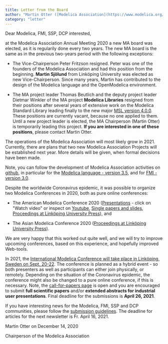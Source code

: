 ```yaml
---
title: Letter from the Board
author: "Martin Otter ([Modelica Association](https://www.modelica.org/))"
category: "letter"
---
```


Dear Modelica, FMI, SSP, DCP interested,

at the Modelica Association Annual Meeting 2020 a new MA board was elected, 
as it is regularily done every two years. The new MA board is the same as in the 
previous two-years period with the following exceptions: 

- The Vice-Chairperson Peter Fritzson resigned. Peter was one of the founders of the 
  Modelica Association and had this position from the beginning. 
  **Martin Sjölund** from Linköping University was elected as new Vice-Chairperson.
  Since many years, Martin has contributed to the design of the Modelica language 
  and the OpenModelica environment.

- The MA project leader Thomas Beutlich and the deputy project leader Dietmar Winkler 
  of the MA project **Modelica Libraries** resigned from their positions after several years
  of extensive work on the Modelica Standard Library leading finally to the new major
  [MSL version 4.0.0](https://github.com/modelica/ModelicaStandardLibrary/releases/tag/v4.0.0). 
  These positions are currently vacant, because no one applied to them.
  Until a new project leader is elected, the MA Chairperson (Martin Otter) is temporarily 
  leading this project. **If you are interested in one of these positions**, please contact
  Martin Otter.
  
The operations of the Modelica Association will most likely grow in 2021. Currently, 
there are plans that two new Modelica Association Projects will be established next year. 
More details will be given, when formal decisions have been made.

Note, you can follow the development of Modelica Association activities on 
[github](https://github.com/modelica),
in particular for the [Modelica language - version 3.5](https://github.com/modelica/ModelicaSpecification), 
and for [FMI - version 3.0](https://github.com/modelica/fmi-standard). 

Despite the worldwide Coronavirus epidemic, it was possible to organize
two Modelica Conferences in 2020, both as pure online conferences:

- The American Modelica Conference 2020
  ([Presentations](https://www.modelica.org/events/modelica2020Americas/program-outline) - click on "Watch video"
   or inspect on [Youtube](https://www.youtube.com/channel/UCBl0BLUrtXJovo-FdBu7e2A), 
   [Single papers and slides](https://2020.american.conference.modelica.org/proceedings/papers/papers.html),
   [Proceedings at Linköping University Press](https://ep.liu.se/en/conference-issue.aspx?series=ecp&issue=169)), and 

- The Asian Modelica Conference 2020
  ([Proceedings at Linköping University Press](https://ep.liu.se/en/conference-issue.aspx?series=ecp&issue=174)).
  
We are very happy that this worked out quite well, and we will try to improve
upcoming conferences, based on this experience, and hopefully improved
Web-tools.

In 2021, the [International Modelica Conference will take place in Linköping, Sweden
on Sept. 20-22](https://2021.international.conference.modelica.org/). The conference is planned as a 
hybrid event - so both presenters as well as participants can either join physically, or remotely. Depending on the situation of the
Coronavirus epidemic, the conference might also be changed to a pure online conference, if
this is necessary. Note, the [call-for-papers page](https://2021.international.conference.modelica.org/call2021.html) is open and you are encouraged to
submit **full scientific papers** and/or **extended abstracts for industrial user presentations**.
Final deadline for the submissions is **April 26, 2021**.

If you have interesting news for the Modelica, FMI, SSP and DCP communities,
please follow the [submission guidelines](https://newsletter.modelica.org/submission-guidelines.html).
The deadline for articles for the next newsletter is Fr. April 16, 2021.

Martin Otter on December 14, 2020

Chairperson of the Modelica Association
